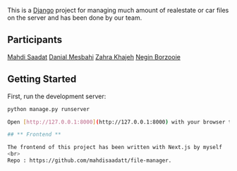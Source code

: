 This is a [Django](https://www.djangoproject.com/) project for managing much amount of realestate or car files on the server and has been done by our team.

## Participants

[Mahdi Saadat](https://github.com/mahdisaadatt)
[Danial Mesbahi](https://github.com/danialmesbahi)
[Zahra Khajeh](https://github.com/zahrakhajeh)
[Negin Borzooie](https://github.com/Neginbr)

## Getting Started

First, run the development server:

```bash
python manage.py runserver

Open [http://127.0.0.1:8000](http://127.0.0.1:8000) with your browser to see the result.

## ** Frontend **

The frontend of this project has been written with Next.js by myself
<br>
Repo : https://github.com/mahdisaadatt/file-manager.